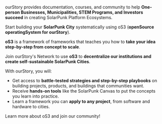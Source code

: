 ourStory provides documentation, courses, and community to help **One-person Businesses, Municipalities, STEM Programs, and Investors succeed** in creating SolarPunk Platform Ecosystems. 

Start building your **SolarPunk City** systematically using oS3 (**openSource operatingSystem for ourStory**). 

**oS3** is a framework of frameworks that teaches you how to **take your idea step-by-step from concept to scale**. 

Join ourStory's Network to use **oS3** to **decentralize our institutions and create self-sustainable SolarPunk Cities**.

With ourStory, you will:

*   Get access to **battle-tested strategies and step-by-step playbooks** on building projects, products, and buildings that communities want.
*   Receive **hands-on tools** like the SolarPunk Canvas to put the concepts you learn into practice.
*   Learn a framework you can **apply to any project**, from software and hardware to cities. 

Learn more about oS3 and join our community!
